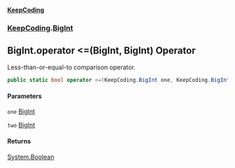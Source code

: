 #### [KeepCoding](index.md 'index')
### [KeepCoding](KeepCoding.md 'KeepCoding').[BigInt](BigInt.md 'KeepCoding.BigInt')
## BigInt.operator &lt;=(BigInt, BigInt) Operator
Less-than-or-equal-to comparison operator.  
```csharp
public static bool operator <=(KeepCoding.BigInt one, KeepCoding.BigInt two);
```
#### Parameters
<a name='KeepCoding.BigInt.op_LessThanOrEqual(KeepCoding.BigInt.KeepCoding.BigInt).one'></a>
`one` [BigInt](BigInt.md 'KeepCoding.BigInt')  
  
<a name='KeepCoding.BigInt.op_LessThanOrEqual(KeepCoding.BigInt.KeepCoding.BigInt).two'></a>
`two` [BigInt](BigInt.md 'KeepCoding.BigInt')  
  
#### Returns
[System.Boolean](https://docs.microsoft.com/en-us/dotnet/api/System.Boolean 'System.Boolean')  
